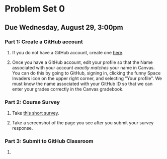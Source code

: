 # Problem Set 0
## Due Wednesday, August 29, 3:00pm

### Part 1: Create a GitHub account
1. If you do not have a GitHub account, create one [here](https://github.com/join?source=header-home).

2. Once you have a GitHub account, edit your profile so that the Name associated with your account *exactly matches* your name in Canvas. You can do this by going to GitHub, signing in, clicking the funny Space Invaders icon on the upper right corner, and selecting "Your profile". We must know the name associated with your GitHub ID so that we can enter your grades correctly in the Canvas gradebook.

### Part 2: Course Survey

1. Take [this short survey](https://goo.gl/forms/gKiVUX25ZZH9XYnW2).

2. Take a screenshot of the page you see after you submit your survey response.


### Part 3: Submit to GitHub Classroom

1. 
